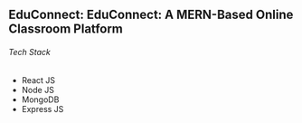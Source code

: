 <h2>EduConnect: EduConnect: A MERN-Based Online Classroom Platform</h2>
<p><h6>Tech Stack</h6><ul>
  <li>React JS</li>
  <li>Node JS</li>
  <li>MongoDB</li>
  <li>Express JS</li>
</ul></p>
